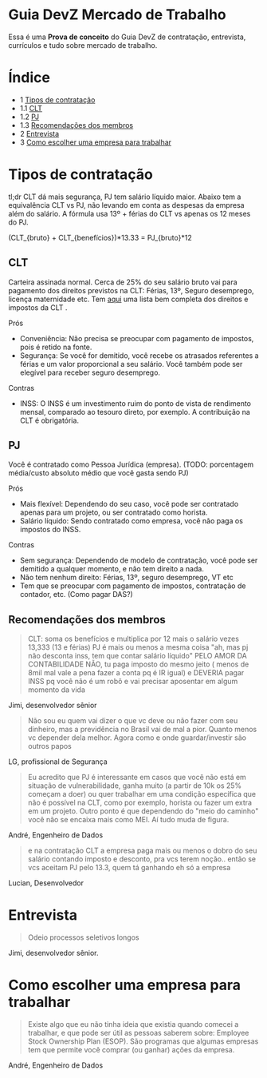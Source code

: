 # Guia DevZ Mercado de Trabalho

Essa é uma **Prova de conceito** do Guia DevZ de contratação, entrevista, currículos e tudo sobre mercado de trabalho.

# Índice

- 1 [Tipos de contratação](#tipos-de-contrata%C3%A7%C3%A3o)
- 1.1 [CLT](#clt)
- 1.2 [PJ](#pj)
- 1.3 [Recomendações dos membros](#recomenda%C3%A7%C3%B5es-dos-membros)
- 2 [Entrevista](#entrevista)
- 3 [Como escolher uma empresa para trabalhar](#como-escolher-uma-empresa-para-trabalhar)


# Tipos de contratação

tl;dr CLT dá mais segurança, PJ tem salário líquido maior. Abaixo tem a equivalência CLT vs PJ, não levando em conta as despesas da empresa além do salário. A fórmula usa 13º + férias do CLT vs apenas os 12 meses do PJ.

(CLT_{bruto} + CLT_{benefícios})*13.33 = PJ_{bruto}*12

## CLT

Carteira assinada normal. Cerca de 25% do  seu salário bruto vai para pagamento dos direitos previstos na CLT: Férias, 13º, Seguro desemprego, licença maternidade etc. Tem [aqui](https://www.rhportal.com.br/artigos-rh/os-direitos-do-trabalhador-pela-clt/) uma lista bem completa dos direitos e impostos da CLT .

Prós

- Conveniência: Não precisa se preocupar com pagamento de impostos, pois é retido na fonte.
- Segurança: Se você for demitido, você recebe os atrasados referentes a férias e um valor proporcional a seu salário. Você também pode ser elegível para receber seguro desemprego.

Contras

- INSS: O INSS é um investimento ruim do ponto de vista de rendimento mensal, comparado ao tesouro direto, por exemplo. A contribuição na CLT é obrigatória.

## PJ

Você é contratado como Pessoa Jurídica (empresa). (TODO: porcentagem média/custo absoluto médio que você gasta sendo PJ)

Prós

- Mais flexível: Dependendo do seu caso, você pode ser contratado apenas para um projeto, ou ser contratado como horista.
- Salário líquido: Sendo contratado como empresa, você não paga os impostos do INSS.

Contras

- Sem segurança: Dependendo de modelo de contratação, você pode ser demitido a qualquer momento, e não tem direito a nada.
- Não tem nenhum direito: Férias, 13º, seguro desemprego, VT etc
- Tem que se preocupar com pagamento de impostos, contratação de contador, etc. (Como pagar DAS?)

## Recomendações dos membros

> CLT: soma os benefícios e multiplica por 12 mais o salário vezes 13,333 (13 e férias) PJ é mais ou menos a mesma coisa 
"ah, mas pj não desconta inss, tem que contar salário líquido" PELO AMOR DA CONTABILIDADE NÃO, tu paga imposto do mesmo jeito ( menos de 8mil mal vale a pena fazer a conta pq é IR igual) e DEVERIA pagar INSS pq você não é um robô e vai precisar aposentar em algum momento da vida

Jimi, desenvolvedor sênior

> Não sou eu quem vai dizer o que vc deve ou não fazer com seu dinheiro, mas a previdência no Brasil vai de mal a pior. Quanto menos vc depender dela melhor. Agora como e onde guardar/investir são outros papos

LG, profissional de Segurança

> Eu acredito que PJ é interessante em casos que você não está em situação de vulnerabilidade, ganha muito (a partir de 10k os 25% começam a doer) ou quer trabalhar em uma condição específica que não é possível na CLT, como por exemplo, horista ou fazer um extra em um projeto. Outro ponto é que dependendo do "meio do caminho" você não se encaixa mais como MEI. Aí tudo muda de figura.

André, Engenheiro de Dados

> e na contratação CLT a empresa paga mais ou menos o dobro do seu salário contando imposto e desconto, pra vcs terem noção.. então se vcs aceitam PJ pelo 13.3, quem tá ganhando eh só a empresa

Lucian, Desenvolvedor

# Entrevista

> Odeio processos seletivos longos

Jimi, desenvolvedor sênior.

# Como escolher uma empresa para trabalhar

> Existe algo que eu não tinha ideia que existia quando comecei a trabalhar, e que pode ser útil as pessoas saberem sobre: Employee Stock Ownership Plan (ESOP). São programas que algumas empresas tem que permite você comprar (ou ganhar) ações da empresa. 

André, Engenheiro de Dados
